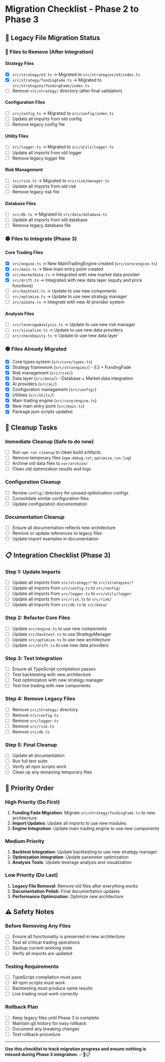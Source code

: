 # Migration Checklist - Phase 2 to Phase 3

## 🎯 **Legacy File Migration Status**

### **🔴 Files to Remove (After Integration)**

#### **Strategy Files**
- [x] `src/strategy/e3.ts` → Migrated to `src/strategies/e3/index.ts`
- [x] `src/strategy/fundingFade.ts` → Migrated to `src/strategies/fundingFade/index.ts`
- [ ] Remove `src/strategy/` directory (after final validation)

#### **Configuration Files**
- [ ] `src/config.ts` → Migrated to `src/config/index.ts`
- [ ] Update all imports from old config
- [ ] Remove legacy config file

#### **Utility Files**
- [ ] `src/logger.ts` → Migrated to `src/utils/logger.ts`
- [ ] Update all imports from old logger
- [ ] Remove legacy logger file

#### **Risk Management**
- [ ] `src/risk.ts` → Migrated to `src/risk/manager.ts`
- [ ] Update all imports from old risk
- [ ] Remove legacy risk file

#### **Database Files**
- [ ] `src/db.ts` → Migrated to `src/data/database.ts`
- [ ] Update all imports from old database
- [ ] Remove legacy database file

### **🟡 Files to Integrate (Phase 3)**

#### **Core Trading Files**
- [x] `src/engine.ts` → New MainTradingEngine created (`src/core/engine.ts`)
- [x] `src/main.ts` → New main entry point created
- [x] `src/marketData.ts` → Integrated with new market data provider
- [x] `src/drift.ts` → Integrated with new data layer (equity and price functions)
- [ ] `src/backtest.ts` → Update to use new components
- [ ] `src/optimize.ts` → Update to use new strategy manager
- [ ] `src/aiGate.ts` → Integrate with new AI provider system

#### **Analysis Files**
- [ ] `src/leverageAnalysis.ts` → Update to use new risk manager
- [ ] `src/visualize.ts` → Update to use new data providers
- [ ] `src/checkEquity.ts` → Update to use new data layer

### **🟢 Files Already Migrated**
- [x] Core types system (`src/core/types.ts`)
- [x] Strategy framework (`src/strategies/`) - E3 + FundingFade
- [x] Risk management (`src/risk/`)
- [x] Data layer (`src/data/`) - Database + Market data integration
- [x] AI providers (`src/ai/`)
- [x] Configuration management (`src/config/`)
- [x] Utilities (`src/utils/`)
- [x] Main trading engine (`src/core/engine.ts`)
- [x] New main entry point (`src/main.ts`)
- [x] Package.json scripts updated

## 🧹 **Cleanup Tasks**

### **Immediate Cleanup (Safe to do now)**
- [ ] Run `npm run cleanup` to clean build artifacts
- [ ] Remove temporary files (`npm-debug.txt`, `optimize_run.log`)
- [ ] Archive old data files to `var/archive/`
- [ ] Clean old optimization results and logs

### **Configuration Cleanup**
- [ ] Review `config/` directory for unused optimization configs
- [ ] Consolidate similar configuration files
- [ ] Update configuration documentation

### **Documentation Cleanup**
- [ ] Ensure all documentation reflects new architecture
- [ ] Remove or update references to legacy files
- [ ] Update import examples in documentation

## 📋 **Integration Checklist (Phase 3)**

### **Step 1: Update Imports**
- [ ] Update all imports from `src/strategy/*` to `src/strategies/*`
- [ ] Update all imports from `src/config.ts` to `src/config/`
- [ ] Update all imports from `src/logger.ts` to `src/utils/logger`
- [ ] Update all imports from `src/risk.ts` to `src/risk/`
- [ ] Update all imports from `src/db.ts` to `src/data/`

### **Step 2: Refactor Core Files**
- [ ] Update `src/engine.ts` to use new components
- [ ] Update `src/backtest.ts` to use StrategyManager
- [ ] Update `src/optimize.ts` to use new architecture
- [ ] Update `src/drift.ts` to use new data providers

### **Step 3: Test Integration**
- [ ] Ensure all TypeScript compilation passes
- [ ] Test backtesting with new architecture
- [ ] Test optimization with new strategy manager
- [ ] Test live trading with new components

### **Step 4: Remove Legacy Files**
- [ ] Remove `src/strategy/` directory
- [ ] Remove `src/config.ts`
- [ ] Remove `src/logger.ts`
- [ ] Remove `src/risk.ts`
- [ ] Remove `src/db.ts`

### **Step 5: Final Cleanup**
- [ ] Update all documentation
- [ ] Run full test suite
- [ ] Verify all npm scripts work
- [ ] Clean up any remaining temporary files

## 🎯 **Priority Order**

### **High Priority (Do First)**
1. **Funding Fade Migration**: Migrate `src/strategy/fundingFade.ts` to new architecture
2. **Import Updates**: Update all imports to use new modules
3. **Engine Integration**: Update main trading engine to use new components

### **Medium Priority**
1. **Backtest Integration**: Update backtesting to use new strategy manager
2. **Optimization Integration**: Update parameter optimization
3. **Analysis Tools**: Update leverage analysis and visualization

### **Low Priority (Do Last)**
1. **Legacy File Removal**: Remove old files after everything works
2. **Documentation Polish**: Final documentation updates
3. **Performance Optimization**: Optimize new architecture

## ⚠️ **Safety Notes**

### **Before Removing Any Files**
- [ ] Ensure all functionality is preserved in new architecture
- [ ] Test all critical trading operations
- [ ] Backup current working state
- [ ] Verify all imports are updated

### **Testing Requirements**
- [ ] TypeScript compilation must pass
- [ ] All npm scripts must work
- [ ] Backtesting must produce same results
- [ ] Live trading must work correctly

### **Rollback Plan**
- [ ] Keep legacy files until Phase 3 is complete
- [ ] Maintain git history for easy rollback
- [ ] Document any breaking changes
- [ ] Test rollback procedure

---

**Use this checklist to track migration progress and ensure nothing is missed during Phase 3 integration.** ✅🔄📋
